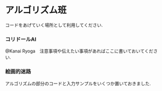 # アルゴリズム班
コードをあげていく場所として利用してください.<p>
### コリドールAI
@Kanai Ryoga　注意事項や伝えたい事項があればここに書いておいてください.
### 絵画的迷路
アルゴリズムの部分のコードと入力サンプルをいくつか置いておきました.
